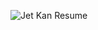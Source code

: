 ![Jet Kan Resume](https://user-images.githubusercontent.com/36299141/216841576-1896fec7-495e-4e6c-b50a-764ce6e1981b.png)
